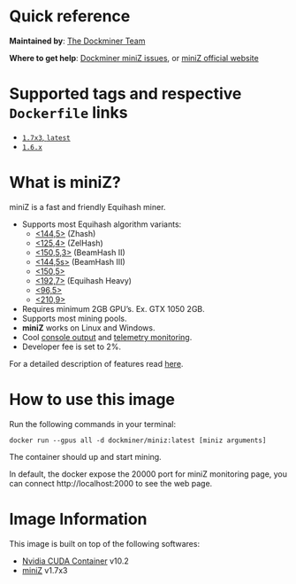 # Quick reference

**Maintained by**: [The Dockminer Team](https://github.com/dockminer/miniZ)

**Where to get help**: [Dockminer miniZ issues](https://github.com/dockminer/miniZ/issues), or [miniZ official website](https://miniz.ch/)

# Supported tags and respective `Dockerfile` links

- [`1.7x3`, `latest`](https://github.com/dockminer/miniZ/blob/2ab0e798a3215067e0168222bf508d9eeede72ef/Dockerfile)
- [`1.6.x`](https://github.com/dockminer/miniZ/blob/a69f01e4c91acb2a3e2b28ffdc2c9cda187ea0cc/Dockerfile)

# What is miniZ?

miniZ is a fast and friendly Equihash miner.

- Supports most Equihash algorithm variants:
    - [<144,5>](https://miniz.ch/1445-2/) (Zhash)
    - [<125,4>](https://miniz.ch/1254-2/) (ZelHash)
    - [<150,5,3>](https://miniz.ch/15053-2/) (BeamHash II)
    - [<144,5s>](https://miniz.ch/1445s/) (BeamHash III)
    - [<150,5>](https://miniz.ch/1505-2/)
    - [<192,7>](https://miniz.ch/1927-2/) (Equihash Heavy)
    - [<96,5>](https://miniz.ch/965-2/)
    - [<210,9>](https://miniz.ch/2109-2/)
- Requires minimum 2GB GPU’s. Ex. GTX 1050 2GB.
- Supports most mining pools.
- **miniZ** works on Linux and Windows.
- Cool [console output](https://miniz.ch/usage/#console-output) and [telemetry monitoring](https://miniz.ch/telemetry/).
- Developer fee is set to 2%.

For a detailed description of features read [here](https://miniz.ch/features/).

# How to use this image

Run the following commands in your terminal:

`docker run --gpus all -d dockminer/miniz:latest [miniz arguments]`

The container should up and start mining.

In default, the docker expose the 20000 port for miniZ monitoring page, you can connect http://localhost:2000 to see the web page.

# Image Information

This image is built on top of the following softwares:

- [Nvidia CUDA Container](https://gitlab.com/nvidia/container-images/cuda) v10.2
- [miniZ](https://miniz.ch/) v1.7x3
